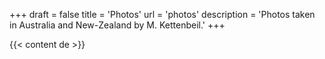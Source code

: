 +++
draft = false
title = 'Photos'
url = 'photos'
description = 'Photos taken in Australia and New-Zealand by M. Kettenbeil.'
+++

{{< content de >}}